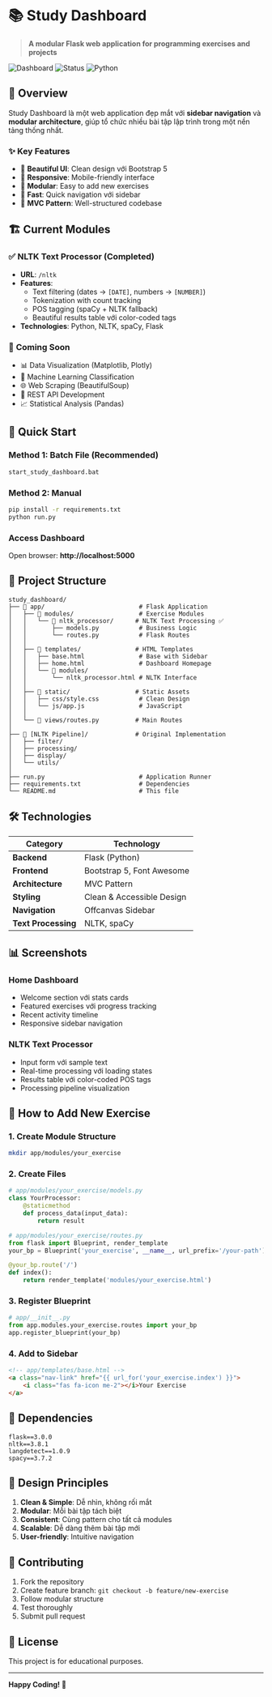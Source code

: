 # 📚 Study Dashboard

> **A modular Flask web application for programming exercises and projects**

![Dashboard](https://img.shields.io/badge/Flask-Web%20App-blue)
![Status](https://img.shields.io/badge/Status-Active-green)
![Python](https://img.shields.io/badge/Python-3.8+-blue)

## 🎯 **Overview**

Study Dashboard là một web application đẹp mắt với **sidebar navigation** và **modular architecture**, giúp tổ chức nhiều bài tập lập trình trong một nền tảng thống nhất.

### ✨ **Key Features**

- 🎨 **Beautiful UI**: Clean design với Bootstrap 5
- 📱 **Responsive**: Mobile-friendly interface  
- 🧩 **Modular**: Easy to add new exercises
- 🚀 **Fast**: Quick navigation với sidebar
- 🔧 **MVC Pattern**: Well-structured codebase

## 🏗️ **Current Modules**

### ✅ **NLTK Text Processor** (Completed)
- **URL**: `/nltk`
- **Features**: 
  - Text filtering (dates → `[DATE]`, numbers → `[NUMBER]`)
  - Tokenization with count tracking
  - POS tagging (spaCy + NLTK fallback)
  - Beautiful results table với color-coded tags
- **Technologies**: Python, NLTK, spaCy, Flask

### 🔮 **Coming Soon**
- 📊 Data Visualization (Matplotlib, Plotly)
- 🤖 Machine Learning Classification  
- 🌐 Web Scraping (BeautifulSoup)
- 📡 REST API Development
- 📈 Statistical Analysis (Pandas)

## 🚀 **Quick Start**

### **Method 1: Batch File (Recommended)**
```bash
start_study_dashboard.bat
```

### **Method 2: Manual**
```bash
pip install -r requirements.txt
python run.py
```

### **Access Dashboard**
Open browser: **http://localhost:5000**

## 📁 **Project Structure**

```
study_dashboard/
├── 📁 app/                          # Flask Application
│   ├── 📁 modules/                  # Exercise Modules
│   │   └── 📁 nltk_processor/      # NLTK Text Processing ✅
│   │       ├── models.py           # Business Logic
│   │       └── routes.py           # Flask Routes
│   │
│   ├── 📁 templates/               # HTML Templates
│   │   ├── base.html               # Base with Sidebar
│   │   ├── home.html               # Dashboard Homepage
│   │   └── 📁 modules/
│   │       └── nltk_processor.html # NLTK Interface
│   │
│   ├── 📁 static/                  # Static Assets  
│   │   ├── css/style.css           # Clean Design
│   │   └── js/app.js               # JavaScript
│   │
│   └── 📁 views/routes.py          # Main Routes
│
├── 📁 [NLTK Pipeline]/             # Original Implementation
│   ├── filter/
│   ├── processing/
│   ├── display/
│   └── utils/
│
├── run.py                          # Application Runner
├── requirements.txt                # Dependencies
└── README.md                       # This file
```

## 🛠️ **Technologies**

| Category | Technology |
|----------|------------|
| **Backend** | Flask (Python) |
| **Frontend** | Bootstrap 5, Font Awesome |
| **Architecture** | MVC Pattern |
| **Styling** | Clean & Accessible Design |
| **Navigation** | Offcanvas Sidebar |
| **Text Processing** | NLTK, spaCy |

## 📊 **Screenshots**

### Home Dashboard
- Welcome section với stats cards
- Featured exercises với progress tracking  
- Recent activity timeline
- Responsive sidebar navigation

### NLTK Text Processor
- Input form với sample text
- Real-time processing với loading states
- Results table với color-coded POS tags
- Processing pipeline visualization

## 🎯 **How to Add New Exercise**

### 1. Create Module Structure
```bash
mkdir app/modules/your_exercise
```

### 2. Create Files
```python
# app/modules/your_exercise/models.py
class YourProcessor:
    @staticmethod
    def process_data(input_data):
        return result

# app/modules/your_exercise/routes.py
from flask import Blueprint, render_template
your_bp = Blueprint('your_exercise', __name__, url_prefix='/your-path')

@your_bp.route('/')
def index():
    return render_template('modules/your_exercise.html')
```

### 3. Register Blueprint
```python
# app/__init__.py
from app.modules.your_exercise.routes import your_bp
app.register_blueprint(your_bp)
```

### 4. Add to Sidebar
```html
<!-- app/templates/base.html -->
<a class="nav-link" href="{{ url_for('your_exercise.index') }}">
    <i class="fas fa-icon me-2"></i>Your Exercise
</a>
```

## 📝 **Dependencies**

```
flask==3.0.0
nltk==3.8.1
langdetect==1.0.9
spacy==3.7.2
```

## 🎨 **Design Principles**

1. **Clean & Simple**: Dễ nhìn, không rối mắt
2. **Modular**: Mỗi bài tập tách biệt
3. **Consistent**: Cùng pattern cho tất cả modules  
4. **Scalable**: Dễ dàng thêm bài tập mới
5. **User-friendly**: Intuitive navigation

## 🤝 **Contributing**

1. Fork the repository
2. Create feature branch: `git checkout -b feature/new-exercise`
3. Follow modular structure
4. Test thoroughly
5. Submit pull request

## 📄 **License**

This project is for educational purposes.

---

**Happy Coding! 🚀**
